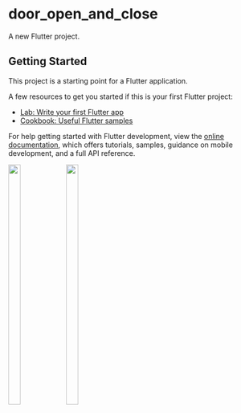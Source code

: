 # door_open_and_close

A new Flutter project.

## Getting Started

This project is a starting point for a Flutter application.

A few resources to get you started if this is your first Flutter project:

- [Lab: Write your first Flutter app](https://docs.flutter.dev/get-started/codelab)
- [Cookbook: Useful Flutter samples](https://docs.flutter.dev/cookbook)

For help getting started with Flutter development, view the
[online documentation](https://docs.flutter.dev/), which offers tutorials,
samples, guidance on mobile development, and a full API reference.

<p>
  <img src = "https://user-images.githubusercontent.com/113697861/215271513-ae0bec33-090f-4391-8bcb-2ba7e4f488e9.jpg" width=22% height=35%>
  <img src = "https://user-images.githubusercontent.com/113697861/215271516-c1d8c5b1-b798-4adc-9b31-f7651556b49d.jpg" width=22% height=35%>
</p>
